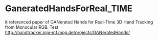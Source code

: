 # GaneratedHandsForReal_TIME
it referenced paper of GANerated Hands for Real-Time 3D Hand Tracking from Monocular RGB.
Test  
http://handtracker.mpi-inf.mpg.de/projects/GANeratedHands/
